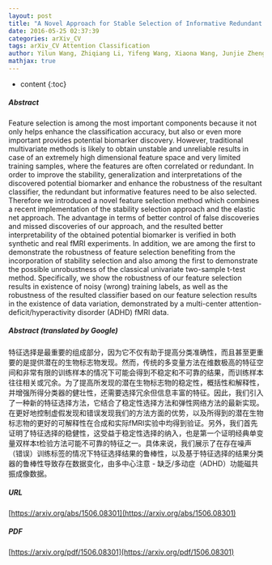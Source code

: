 ```yaml
---
layout: post
title: "A Novel Approach for Stable Selection of Informative Redundant Features from High Dimensional fMRI Data"
date: 2016-05-25 02:37:39
categories: arXiv_CV
tags: arXiv_CV Attention Classification
author: Yilun Wang, Zhiqiang Li, Yifeng Wang, Xiaona Wang, Junjie Zheng, Xujuan Duan, Huafu Chen
mathjax: true
---
```


* content
{:toc}

##### Abstract
Feature selection is among the most important components because it not only helps enhance the classification accuracy, but also or even more important provides potential biomarker discovery. However, traditional multivariate methods is likely to obtain unstable and unreliable results in case of an extremely high dimensional feature space and very limited training samples, where the features are often correlated or redundant. In order to improve the stability, generalization and interpretations of the discovered potential biomarker and enhance the robustness of the resultant classifier, the redundant but informative features need to be also selected. Therefore we introduced a novel feature selection method which combines a recent implementation of the stability selection approach and the elastic net approach. The advantage in terms of better control of false discoveries and missed discoveries of our approach, and the resulted better interpretability of the obtained potential biomarker is verified in both synthetic and real fMRI experiments. In addition, we are among the first to demonstrate the robustness of feature selection benefiting from the incorporation of stability selection and also among the first to demonstrate the possible unrobustness of the classical univariate two-sample t-test method. Specifically, we show the robustness of our feature selection results in existence of noisy (wrong) training labels, as well as the robustness of the resulted classifier based on our feature selection results in the existence of data variation, demonstrated by a multi-center attention-deficit/hyperactivity disorder (ADHD) fMRI data.

##### Abstract (translated by Google)
特征选择是最重要的组成部分，因为它不仅有助于提高分类准确性，而且甚至更重要的是提供潜在的生物标志物发现。然而，传统的多变量方法在维数极高的特征空间和非常有限的训练样本的情况下可能会得到不稳定和不可靠的结果，而训练样本往往相关或冗余。为了提高所发现的潜在生物标志物的稳定性，概括性和解释性，并增强所得分类器的健壮性，还需要选择冗余但信息丰富的特征。因此，我们引入了一种新的特征选择方法，它结合了稳定性选择方法和弹性网络方法的最新实现。在更好地控制虚假发现和错误发现我们的方法方面的优势，以及所得到的潜在生物标志物的更好的可解释性在合成和实际fMRI实验中均得到验证。另外，我们首先证明了特征选择的稳健性，这受益于稳定性选择的纳入，也是第一个证明经典单变量双样本t检验方法可能不可靠的特征之一。具体来说，我们展示了在存在噪声（错误）训练标签的情况下特征选择结果的鲁棒性，以及基于特征选择的结果分类器的鲁棒性导致存在数据变化，由多中心注意 - 缺乏/多动症（ADHD）功能磁共振成像数据。

##### URL
[https://arxiv.org/abs/1506.08301](https://arxiv.org/abs/1506.08301)

##### PDF
[https://arxiv.org/pdf/1506.08301](https://arxiv.org/pdf/1506.08301)

